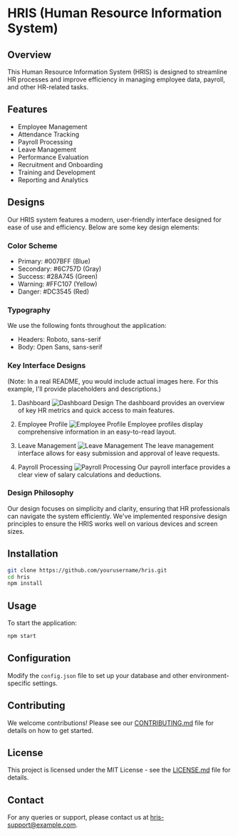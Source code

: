 # HRIS (Human Resource Information System)

## Overview
This Human Resource Information System (HRIS) is designed to streamline HR processes and improve efficiency in managing employee data, payroll, and other HR-related tasks.

## Features
- Employee Management
- Attendance Tracking
- Payroll Processing
- Leave Management
- Performance Evaluation
- Recruitment and Onboarding
- Training and Development
- Reporting and Analytics

## Designs
Our HRIS system features a modern, user-friendly interface designed for ease of use and efficiency. Below are some key design elements:

### Color Scheme
- Primary: #007BFF (Blue)
- Secondary: #6C757D (Gray)
- Success: #28A745 (Green)
- Warning: #FFC107 (Yellow)
- Danger: #DC3545 (Red)

### Typography
We use the following fonts throughout the application:
- Headers: Roboto, sans-serif
- Body: Open Sans, sans-serif

### Key Interface Designs
(Note: In a real README, you would include actual images here. For this example, I'll provide placeholders and descriptions.)

1. Dashboard
   ![Dashboard Design](/images/dashboard.png)
   The dashboard provides an overview of key HR metrics and quick access to main features.

2. Employee Profile
   ![Employee Profile](/images/employee-profile.png)
   Employee profiles display comprehensive information in an easy-to-read layout.

3. Leave Management
   ![Leave Management](/images/leave-management.png)
   The leave management interface allows for easy submission and approval of leave requests.

4. Payroll Processing
   ![Payroll Processing](/images/payroll.png)
   Our payroll interface provides a clear view of salary calculations and deductions.

### Design Philosophy
Our design focuses on simplicity and clarity, ensuring that HR professionals can navigate the system efficiently. We've implemented responsive design principles to ensure the HRIS works well on various devices and screen sizes.

## Installation
```bash
git clone https://github.com/yourusername/hris.git
cd hris
npm install
```

## Usage
To start the application:
```bash
npm start
```

## Configuration
Modify the `config.json` file to set up your database and other environment-specific settings.

## Contributing
We welcome contributions! Please see our [CONTRIBUTING.md](CONTRIBUTING.md) file for details on how to get started.

## License
This project is licensed under the MIT License - see the [LICENSE.md](LICENSE.md) file for details.

## Contact
For any queries or support, please contact us at hris-support@example.com.
